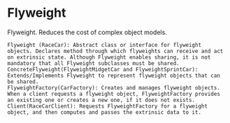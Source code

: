 # Flyweight

Flyweight. Reduces the cost of complex object models.


    Flyweight (RaceCar): Abstract class or interface for flyweight objects. Declares method through which flyweights can receive and act on extrinsic state. Although Flyweight enables sharing, it is not mandatory that all Flyweight subclasses must be shared.
    ConcreteFlyweight(FlyweightMidgetCar and FlyweightSprintCar): Extends/Implements Flyweight to represent flyweight objects that can be shared.
    FlyweightFactory(CarFactory): Creates and manages flyweight objects. When a client requests a flyweight object, FlyweightFactory provides an existing one or creates a new one, if it does not exists.
    Client(RaceCarClient): Requests FlyweightFactory for a flyweight object, and then computes and passes the extrinsic data to it.
